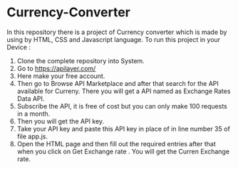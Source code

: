 # Currency-Converter
In this repository there is a project of Currency converter which is made by using by HTML, CSS and Javascript language.
To run this project in your Device :
1) Clone the complete repository into System.
2) Go to https://apilayer.com/
3) Here make your free account.
4) Then go to Browse API Marketplace and after that search for the API available for Curreny. There you will get a API named as Exchange Rates Data API.
5) Subscribe the API, it is free of cost but you can only make 100 requests in a month.
6) Then you will get the API key.
7) Take your API key and paste this API key in place of <api key> in line number 35 of file app.js.
8) Open the HTML page and then fill out the required entries after that when you click on Get Exchange rate . You will get the Curren Exchange rate.
